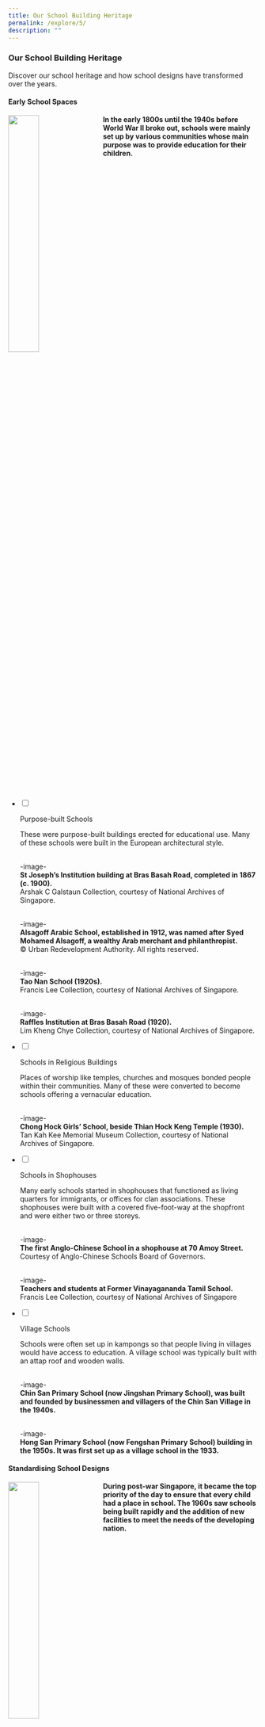 ```yaml
---
title: Our School Building Heritage
permalink: /explore/5/
description: ""
---
```

### **Our School Building Heritage**
Discover our school heritage and how school designs have transformed over the years.

#### **Early School Spaces**

<img src="/images/schbuildingheritage.png" style="width:35%;margin-right:15px;" align = "left">
<b>In the early 1800s until the 1940s before World War II broke out, schools were mainly set up by various communities whose main purpose was to provide education for their children.</b>

<br clear="left">

<ul class="jekyllcodex_accordion">  
  
<li>  
  
<input type="checkbox" id="accordion1">  
  
<label for="accordion1">Purpose-built Schools</label>  
  
<div>  
  
<p>
These were purpose-built buildings erected for educational use. Many of these schools were built in the European architectural style.<br><br>
	
-image-<br>
<b>St Joseph’s Institution building at Bras Basah Road, completed in 1867 (c. 1900).</b><br>Arshak C Galstaun Collection, courtesy of National Archives of Singapore.<br><br>
	
-image-<br>
<b>Alsagoff Arabic School, established in 1912, was named after Syed Mohamed Alsagoff, a wealthy Arab merchant and philanthropist.</b><br>© Urban Redevelopment Authority. All rights reserved.<br><br>
	
-image-<br>
<b>Tao Nan School (1920s).</b><br>Francis Lee Collection, courtesy of National Archives of Singapore.<br><br>
	
-image-<br>
<b>Raffles Institution at Bras Basah Road (1920).</b><br>Lim Kheng Chye Collection, courtesy of National Archives of Singapore.

</p>  
  
</div>  
  
</li>  
<li>  
  
<input type="checkbox" id="accordion2">  
  
<label for="accordion2">Schools in Religious Buildings</label>  
  
<div>  
  
<p>
Places of worship like temples, churches and mosques bonded people within their communities. Many of these were converted to become schools offering a vernacular education.<br><br>

-image-<br>
<b>Chong Hock Girls’ School, beside Thian Hock Keng Temple (1930).</b><br>Tan Kah Kee Memorial Museum Collection, courtesy of National Archives of Singapore.
	
</p>  
  
</div>  
  
</li>  
  
<li>  
  
<input type="checkbox" id="accordion3">  
  
<label for="accordion3">Schools in Shophouses</label>  
  
<div>  
  
<p>
Many early schools started in shophouses that functioned as living quarters for immigrants, or offices for clan associations. These shophouses were built with a covered five-foot-way at the shopfront and were either two or three storeys.<br><br>
	
-image-<br>	
<b>The first Anglo-Chinese School in a shophouse at 70 Amoy Street.</b><br>Courtesy of Anglo-Chinese Schools Board of Governors.<br><br>
	
-image-<br>
<b>Teachers and students at Former Vinayagananda Tamil School.</b><br>
Francis Lee Collection, courtesy of National Archives of Singapore
  
</p>  
  
</div>  
  
</li>  
	
<li>  
  
<input type="checkbox" id="accordion4">  
  
<label for="accordion4">Village Schools</label>  
  
<div>  
  
<p>
Schools were often set up in kampongs so that people living in villages would have access to education. A village school was typically built with an attap roof and wooden walls.<br><br>
	
-image-<br>	
<b>Chin San Primary School (now Jingshan Primary School), was built and founded by businessmen and villagers of the Chin San Village in the 1940s.</b><br><br>
	
-image-<br>
<b>Hong San Primary School (now Fengshan Primary School) building in the 1950s. It was first set up as a village school in the 1933.</b>

</p>  
  
</div>  
  
</li>  	
  
</ul>

#### **Standardising School Designs**

<img src="/images/schbuildingheritage1.png" style="width:35%;margin-right:15px;" align = "left">
<b>During post-war Singapore, it became the top priority of the day to ensure that every child had a place in school. The 1960s saw schools being built rapidly and the addition of new facilities to meet the needs of the developing nation.</b>

<br clear="left">

<ul class="jekyllcodex_accordion">  
  
<li>  
  
<input type="checkbox" id="accordion5">  
  
<label for="accordion5">Multi-Storey Schools</label>  
  
<div>  
  
<p>
Under the 1947 Ten-Year Programme, five standard school designs were created. This included multi-storey school buildings which were proposed to maximise land space. By building upwards, schools were able to increase student enrolment and accommodate more facilities.<br><br>

-image-<br>
<b>One of the school designs during the 1950s.</b><br>Ministry of Information and the Arts Collection, courtesy of National Archives of Singapore.<br><br>

-image-<br>
<b>A three-storey primary school by Public Works Department (1955).</b><br>Public Works Department Collection, courtesy of National Archives of Singapore.<br><br>

-image-<br>
<b>A four-storey school building with a playing field (1958).</b><br>
Ministry of Information and the Arts Collection, courtesy of National Archives of Singapore.

</p>  
  
</div>  
  
</li>  
<li>  
  
<input type="checkbox" id="accordion6">  
  
<label for="accordion6">Technical Schools</label>  
  
<div>  
  
<p>
As the nation shifted its focus towards technical and science education, technical schools were built and facilities were expanded to accommodate the curriculum. Science laboratories, metal and carpentry workshops and home economic rooms became standard features in schools. <br><br>

-image-<br>
<b>Metal workshop of Serangoon Secondary Technical School and Thomson Primary Technical School (1964).</b><br>
Ministry of Information and the Arts Collection, courtesy of National Archives of Singapore.<br><br>

-image-<br>
<b>Home economics room of Serangoon Secondary Technical School and Thomson Primary Technical School (1964).</b><br>
Ministry of Information and the Arts Collection, courtesy of National Archives of Singapore.<br><br>

-image-<br>	
<b>Students at the science laboratory of Upper Serangoon Technical School (1966).</b><br>Ministry of Information and the Arts Collection, courtesy of National Archives of Singapore.<br><br>

-image-<br>	
<b>Technical workshop at Kim Seng Technical School (1966).</b><br>Ministry of Information and the Arts Collection, courtesy of National Archives of Singapore.
	
</p>  
  
</div>  
  
</li>  
  
<li>  
  
<input type="checkbox" id="accordion7">  
  
<label for="accordion7">Integrated Schools</label>  
  
<div>  
  
<p>
Integrated schools were created to foster bonding among students from two or more language streams. The typical design for primary schools was a four-storey H-shaped building. For secondary schools, the design incorporated facilities for academic, science and technical education.<br><br>
	
-image-<br>	
<b>Tanglin Integrated Primary School with the typical H-shaped design (1964).</b><br>Ministry of Information and the Arts Collection, courtesy of National Archives of Singapore.<br><br>
	
-image-<br>
<b>Technical facilities at Serangoon Garden Integrated Secondary Technical School (1964).</b><br>Ministry of Information and the Arts Collection, courtesy of National Archives of Singapore.<br><br>
	
-image-<br>
<b>Science laboratory of Tanglin Integrated Secondary Technical School (1966).</b><br>Ministry of Information and the Arts Collection, courtesy of National Archives of Singapore.
  
</p>  
  
</div>  
  
</li>  
  
</ul>

#### **Breaking the Mould**

<img src="/images/schbuildingheritage2.png" style="width:35%;margin-right:15px;" align = "left">
<b>With a growing population in the 1970s and 1980s, more schools were built in new housing estates. These schools sported new designs and were equipped with modern facilities. Over the years, many schools developed their own architectural identity.</b>

<br clear="left">

<ul class="jekyllcodex_accordion">  
  
<li>  
  
<input type="checkbox" id="accordion8">  
  
<label for="accordion8">Junior Colleges</label>  
  
<div>  
  
<p>
In 1969, the first junior college, National Junior College, was established. Every junior college was given a six-hectare plot of land and equipped with lecture theatres, audio-visual rooms, language and computer laboratories, multi-purpose halls as well as a host of sports facilities.<br><br>

-image-<br>
<b>First junior college, National Junior College at Linden Drive (1968).</b><br><br>

-image-<br>
<b>Second government junior college, Temasek Junior College in 1976 with improvements made based on the first junior college.</b><br><br>

-image-<br>
<b>One of the seven junior colleges, Raffles Junior College in the early 1980s. This follows the success of the initial Junior College Building Programme in the 1970s.</b>

</p>  
  
</div>  
  
</li>  
<li>  
  
<input type="checkbox" id="accordion9">  
  
<label for="accordion9">'1980' Generation Schools</label>  
  
<div>  
  
<p>
New school designs sprang up in emerging housing estates. 12 different plans were introduced and each had a unique design identity. A common school design was a large sloping tiled roof and a steel space frame over a concourse.<br><br>

-image-<br>
<b>School design of the 1980s, featuring a sloping tiled roof as seen at Bedok Town Secondary School (1984).</b><br><br>

-image-<br>
<b>Radin Mas Primary School at Bukit Purmei Avenue.</b><br><br>

-image-<br>
<b>Jing Shan Primary School at Jalan Lempong with a cubist design for a visually distinctive look.</b>
	
</p>  
  
</div>  
  
</li>  
  
<li>  
  
<input type="checkbox" id="accordion10">  
  
<label for="accordion10">PRIME</label>  
  
<div>  
  
<p>
In 1999, MOE launched Programme for Rebuilding and Improving Existing Schools (PRIME) in line with the vision of ‘Thinking Schools, Learning Nation’. Schools constructed before 1997 would be upgraded or rebuilt in phases, to ensure a conducive environment for teaching and learning.<br><br>

-image-<br>	
<b>Bukit View Primary School after PRIME upgrading in 2001, with improved facilities such as a new classroom block and additional computer and science laboratories.</b><br><br>

-image-<br>	
<b>Fajar Secondary School with a new building frontage after PRIME upgrading.</b><br><br>

-image-<br>	
<b>Changkat Primary School at its present premise in 2004, after relocating from an external holding site due to PRIME.</b>
  
</p>  
  
</div>  
  
</li>  
	
<li>  
  
<input type="checkbox" id="accordion11">  
  
<label for="accordion11">FlexSI</label>  
  
<div>  
  
<p>
Complementing PRIME, Flexible School Infrastructure (FlexSI) framework was introduced in 2005 to give primary and secondary schools more control over their spaces. This provided school infrastructure with greater flexibility in teaching and learning.<br><br>

-image-<br>
<b>Many-In-One Room that can be converted for different learning activities.</b><br><br>

-image-<br>
<b>Modular furniture are used to facilitate large group lectures.</b><br><br>

-image-<br>
<b>External areas, such as an outdoor learning trail, is converted into a learning space for students.</b><br><br>

-image-<br>
<b>Outdoor amphitheatre at Fairfield Methodist Primary School supports the visual and performing arts.</b>
	
</p>  
  
</div>  
  
</li>
	
<li>  
  
<input type="checkbox" id="accordion12">  
  
<label for="accordion12">Indoor Sports Hall</label>  
  
<div>  
  
<p>
In 2006, MOE announced the provision of an indoor sports hall in schools to promote greater sports participation. Schools were able to vary the design of their sports hall to match students’ needs and construct different sports facilities indoors.<br><br>

-image-<br>	
<b>Unity Primary School has an indoor sports hall elevated over a court.</b><br><br>

-image-<br>	
<b>Fajar Secondary School’s newly renovated indoor sports hall.</b><br><br>

-image-<br>	
<b>CHIJ Secondary (Toa Payoh) has an indoor sports hall located on the roof level, above their multi-purpose hall.</b>
  
</p>  
  
</div>  
  
</li>  
	
<li>  
  
<input type="checkbox" id="accordion13">  
  
<label for="accordion13">MOE Kindergartens</label>  
  
<div>  
  
<p>
MOE also launched their first five pilot MOE Kindergartens in 2014 to provide affordable, quality pre-school education. Located within primary schools and community spaces, these schools are designed to provide purposeful spaces for learn and play.<br><br>

-image-<br>
<b>Inviting indoor spaces to support teaching and learning.</b><br><br>

-image-<br>
<b>Specially designed outdoor spaces to engage and excite children.</b>


	
  
</p>  
  
</div>  
  
</li>  	
	
</ul>